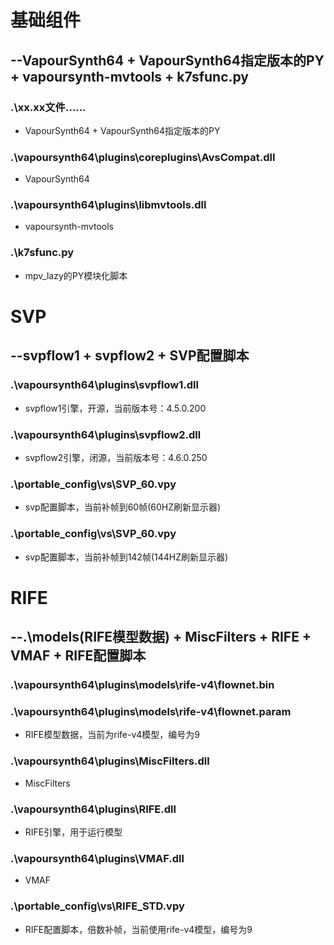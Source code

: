 # 基础组件
## --VapourSynth64 + VapourSynth64指定版本的PY + vapoursynth-mvtools + k7sfunc.py

### .\xx.xx文件......
* VapourSynth64 + VapourSynth64指定版本的PY

### .\vapoursynth64\plugins\coreplugins\AvsCompat.dll
* VapourSynth64

### .\vapoursynth64\plugins\libmvtools.dll
* vapoursynth-mvtools

### .\k7sfunc.py
* mpv_lazy的PY模块化脚本

# SVP
## --svpflow1 + svpflow2 + SVP配置脚本

### .\vapoursynth64\plugins\svpflow1.dll
* svpflow1引擎，开源，当前版本号：4.5.0.200

### .\vapoursynth64\plugins\svpflow2.dll
* svpflow2引擎，闭源，当前版本号：4.6.0.250

### .\portable_config\vs\SVP_60.vpy
* svp配置脚本，当前补帧到60帧(60HZ刷新显示器)

### .\portable_config\vs\SVP_60.vpy
* svp配置脚本，当前补帧到142帧(144HZ刷新显示器)

# RIFE
## --.\models(RIFE模型数据) + MiscFilters + RIFE + VMAF + RIFE配置脚本

### .\vapoursynth64\plugins\models\rife-v4\flownet.bin
### .\vapoursynth64\plugins\models\rife-v4\flownet.param
* RIFE模型数据，当前为rife-v4模型，编号为9

### .\vapoursynth64\plugins\MiscFilters.dll
* MiscFilters

### .\vapoursynth64\plugins\RIFE.dll
* RIFE引擎，用于运行模型

### .\vapoursynth64\plugins\VMAF.dll
* VMAF

### .\portable_config\vs\RIFE_STD.vpy
* RIFE配置脚本，倍数补帧，当前使用rife-v4模型，编号为9
